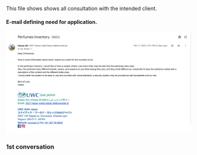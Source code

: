 This file shows shows all consultation with the intended client.

#### E-mail defining need for application.
![email](email.png)

### 1st conversation
